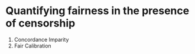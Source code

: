 # Quantifying fairness in the presence of censorship 

1. Concordance Imparity 
2. Fair Calibration 
